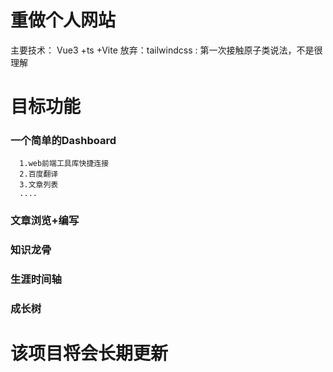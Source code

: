 # 重做个人网站

  主要技术： Vue3 +ts +Vite
  放弃：tailwindcss : 第一次接触原子类说法，不是很理解

# 目标功能

### 一个简单的Dashboard

      1.web前端工具库快捷连接
      2.百度翻译
      3.文章列表
      ....

### 文章浏览+编写

### 知识龙骨

### 生涯时间轴

### 成长树

# 该项目将会长期更新
